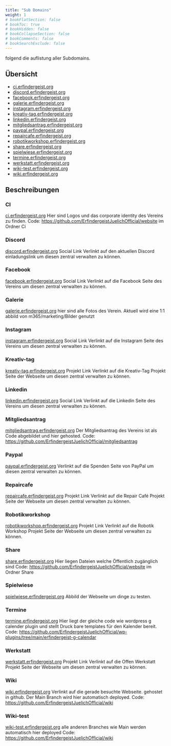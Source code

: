 ```yaml
---
title: "Sub Domains"
weight: 1
# bookFlatSection: false
# bookToc: true
# bookHidden: false
# bookCollapseSection: false
# bookComments: false
# bookSearchExclude: false
---
```


folgend die auflistung aller Subdomains.

## Übersicht

- [ci.erfindergeist.org](ci.erfindergeist.org)
- [discord.erfindergeist.org](discord.erfindergeist.org)
- [facebook.erfindergeist.org](facebook.erfindergeist.org)
- [galerie.erfindergeist.org](https://galerie.erfindergeist.org/)
- [instagram.erfindergeist.org](instagram.erfindergeist.org)
- [kreativ-tag.erfindergeist.org](kreativ-tag.erfindergeist.org)
- [linkedin.erfindergeist.org](linkedin.erfindergeist.org)
- [mitgliedsantrag.erfindergeist.org](mitgliedsantrag.erfindergeist.org)
- [paypal.erfindergeist.org](paypal.erfindergeist.org)
- [repaircafe.erfindergeist.org](repaircafe.erfindergeist.org)
- [robotikworkshop.erfindergeist.org](robotikworkshop.erfindergeist.org)
- [share.erfindergeist.org](share.erfindergeist.org)
- [spielwiese.erfindergeist.org](spielwiese.erfindergeist.org)
- [termine.erfindergeist.org](termine.erfindergeist.org)
- [werkstatt.erfindergeist.org](werkstatt.erfindergeist.org)
- [wiki-test.erfindergeist.org](wiki-test.erfindergeist.org)
- [wiki.erfindergeist.org](wiki.erfindergeist.org)

## Beschreibungen

### CI

[ci.erfindergeist.org](ci.erfindergeist.org)
Hier sind Logos und das corporate identity des Vereins zu finden.
Code: https://github.com/ErfindergeistJuelichOfficial/website im Ordner Ci

### Discord

[discord.erfindergeist.org](discord.erfindergeist.org)
Social Link
Verlinkt auf den aktuellen Discord einladungslink um diesen zentral verwalten zu können.

### Facebook

[facebook.erfindergeist.org](facebook.erfindergeist.org)
Social Link
Verlinkt auf die Facebook Seite des Vereins um diesen zentral verwalten zu können.

### Galerie

[galerie.erfindergeist.org](https://galerie.erfindergeist.org/)
hier sind alle Fotos des Verein. Aktuell wird eine 1:1 abbild von m365/marketing/Bilder genutzt

### Instagram

[instagram.erfindergeist.org](instagram.erfindergeist.org)
Social Link
Verlinkt auf die Instagram Seite des Vereins um diesen zentral verwalten zu können.

### Kreativ-tag

[kreativ-tag.erfindergeist.org](kreativ-tag.erfindergeist.org)
Projekt Link
Verlinkt auf die Kreativ-Tag Projekt Seite der Webseite um diesen zentral verwalten zu können.

### Linkedin

[linkedin.erfindergeist.org](linkedin.erfindergeist.org)
Social Link
Verlinkt auf die Linkedin Seite des Vereins um diesen zentral verwalten zu können.

### Mitgliedsantrag

[mitgliedsantrag.erfindergeist.org](mitgliedsantrag.erfindergeist.org)
Der Mitgliedsantrag des Vereins ist als Code abgebildet und hier gehosted.
Code: https://github.com/ErfindergeistJuelichOfficial/mitgliedsantrag

### Paypal

[paypal.erfindergeist.org](paypal.erfindergeist.org)
Verlinkt auf die Spenden Seite von PayPal um diesen zentral verwalten zu können.

### Repaircafe

[repaircafe.erfindergeist.org](repaircafe.erfindergeist.org)
Projekt Link
Verlinkt auf die Repair Café Projekt Seite der Webseite um diesen zentral verwalten zu können.

### Robotikworkshop

[robotikworkshop.erfindergeist.org](robotikworkshop.erfindergeist.org)
Projekt Link
Verlinkt auf die Robotik Workshop Projekt Seite der Webseite um diesen zentral verwalten zu können.

### Share

[share.erfindergeist.org](share.erfindergeist.org)
Hier liegen Dateien welche Öffentlich zugänglich sind
Code: https://github.com/ErfindergeistJuelichOfficial/website im Ordner Share

### Spielwiese

[spielwiese.erfindergeist.org](spielwiese.erfindergeist.org)
Abbild der Webseite um dinge zu testen.

### Termine

[termine.erfindergeist.org](termine.erfindergeist.org)
Hier liegt der gleiche code wie wordpress g calender plugin und stellt Druck bare templates für den Kalender bereit.
Code: https://github.com/ErfindergeistJuelichOfficial/wp-plugins/tree/main/erfindergeist-g-calendar

### Werkstatt

[werkstatt.erfindergeist.org](werkstatt.erfindergeist.org)
Projekt Link
Verlinkt auf die Offen Werkstatt Projekt Seite der Webseite um diesen zentral verwalten zu können.

### Wiki

[wiki.erfindergeist.org](wiki.erfindergeist.org)
Verlinkt auf die gerade besuchte Webseite. gehostet in github.
Der Main Branch wird hier automatisch deployed.
Code: https://github.com/ErfindergeistJuelichOfficial/wiki

### Wiki-test

[wiki-test.erfindergeist.org](wiki-test.erfindergeist.org)
alle anderen Branches wie Main werden automatisch hier deployed
Code: https://github.com/ErfindergeistJuelichOfficial/wiki
